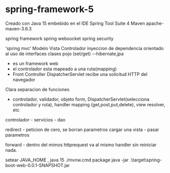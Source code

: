 # spring-framework-5

Creado con Java 15 embebido en el IDE Spring Tool Suite 4
Maven apache-maven-3.6.3


spring framework
spring websocket
spring security
	
'spring mvc'
Modelo Vista Controlador
inyeccion de dependencia
orientado al uso de interfaces
clases pojo (set/get)  --hibernate,jpa
	
- es un framework web
- el controlador esta mapeado a una ruta(mapping)
- Front Controller DispatcherServlet recibe una solicitud HTTP del navegador

Clara separacion de funciones
- controlador, validador, objeto form, DispatcherServlet(selecciona controlador y ruta), handler mapping (get,post,put,delete), view resolver, etc

controlador - servicios - dao

redirect - peticion de cero, se borran parametros
cargar una vista - pasar parametros

forward - dentro del mimos httprequest va al mismo handler sin reiniciar nada.

setear JAVA_HOME , java 15
./mvnw.cmd package
java -jar .\target\spring-boot-web-0.0.1-SNAPSHOT.jar